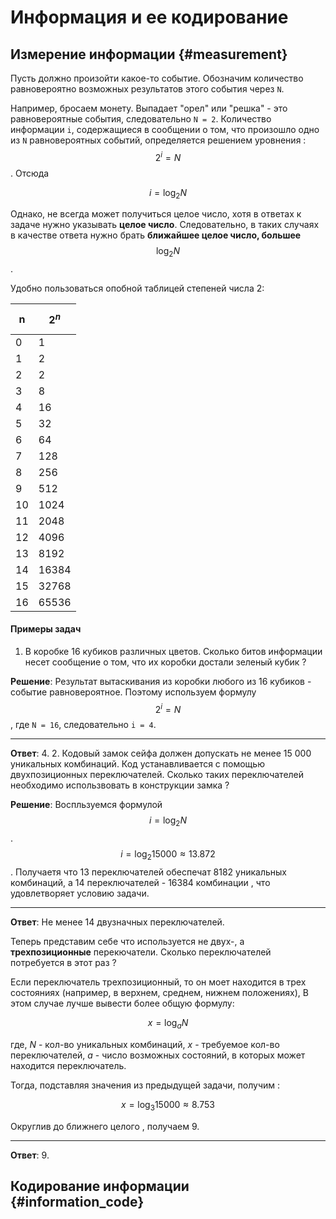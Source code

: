 # Информация и ее кодирование

## Измерение информации {#measurement}

Пусть должно произойти какое-то событие. Обозначим количество равновероятно возможных результатов этого события через `N`.

Например, бросаем монету. Выпадает "орел" или "решка" - это равновероятные события, следовательно `N = 2`. Количество информации `i`, содержащиеся в сообщении о том, что произошло одно из `N` равновероятных событий, определяется решением уровнения : $$ 2^i = N $$. Отсюда

$$ i = \log_2 N $$

Однако, не всегда может получиться целое число, хотя в ответах к задаче нужно указывать **целое число**. Следовательно, в таких случаях в качестве ответа нужно брать **ближайшее целое число, большее** $$ \log_2 N $$.

Удобно пользоваться опобной таблицей степеней числа 2:

| n  | $$2^n$$ |
| ------------- | ------------- |
| 0  | 1  |
| 1  | 2  |
| 2  | 2  |
| 3  | 8  |
| 4  | 16  |
| 5  | 32  |
| 6  | 64  |
| 7  | 128  |
| 8  | 256  |
| 9  | 512  |
| 10  | 1024  |
| 11  | 2048  |
| 12  | 4096  |
| 13  | 8192  |
| 14  | 16384  |
| 15  | 32768  |
| 16  | 65536  |

#### Примеры задач

1. В коробке 16 кубиков различных цветов. Сколько битов информации несет сообщение о том, что их коробки достали зеленый кубик ?

**Решение**: Результат вытаскивания из коробки любого из 16 кубиков - событие равновероятное. Поэтому используем формулу $$ 2^i = N $$, где `N = 16`, следовательно `i = 4`.

----

**Ответ**: 4.
2. Кодовый замок сейфа должен допускать не менее 15 000 уникальных комбинаций. Код устанавливается с помощью двухпозиционных переключателей. Сколько таких переключателей необходимо использвовать в конструкции замка ?

**Решение**: Воспльзуемся формулой $$ i = \log_2 N $$. $$ i = \log_2 15000 \approx 13.872 $$. Получаетя что 13 переключателей обеспечат 8182 уникальных комбинаций, а 14 переключателей - 16384 комбинации , что удовлетворяет условию задачи.

---

**Ответ**: Не менее 14 двузначных переключателей.

Теперь представим себе что используется не двух-, а **трехпозиционные** перекючатели. Сколько переключателей потребуется в этот раз ?

Если переключатель трехпозиционный, то он моет находится в трех состояниях (например, в верхнем, среднем, нижнем положениях), В этом случае лучше вывести более общую формулу: 

$$ x = \log_a N $$

где, *N* - кол-во уникальных комбинаций, *x* - требуемое кол-во переключателей, _a_ - число возможных состояний, в которых может находится переключатель.

Тогда, подставляя значения из предыдущей задачи, получим :

$$ x = \log_3 15000 \approx 8.753 $$

Округлив до ближнего целого , получаем 9.

---

**Ответ**: 9.


## Кодирование информации {#information_code}










